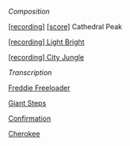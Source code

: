 _Composition_

<a href="https://www.youtube.com/watch?v=UhhYJ2zSoyw"> [recording]</a> <a href="https://amahadevan99.github.io/files/website_music/cathedral_peak_full.pdf"> [score]</a> Cathedral Peak

<a href="https://www.youtube.com/watch?v=EyAY5vU0z98"> [recording] Light Bright</a>

<a href="https://www.youtube.com/watch?v=HJV9wWiDl7w"> [recording] City Jungle</a>

_Transcription_

<a href="https://amahadevan99.github.io/files/website_music/freddie_freeloader.pdf"> Freddie Freeloader</a>

<a href="https://amahadevan99.github.io/files/website_music/giant_steps.pdf"> Giant Steps</a>

<a href="https://amahadevan99.github.io/files/website_music/confirmation.pdf"> Confirmation</a>

<a href="https://amahadevan99.github.io/files/website_music/cherokee.pdf"> Cherokee</a>
